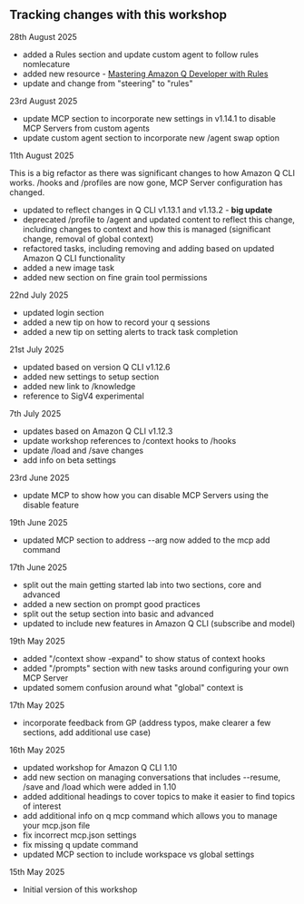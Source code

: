 ## Tracking changes with this workshop

28th August 2025

- added a Rules section and update custom agent to follow rules nomlecature
- added new resource - [Mastering Amazon Q Developer with Rules](https://aws.amazon.com/blogs/devops/mastering-amazon-q-developer-with-rules/?trk=fd6bb27a-13b0-4286-8269-c7b1cfaa29f0&sc_channel=el)
- update and change from "steering" to "rules"

23rd August 2025

- update MCP section to incorporate new settings in v1.14.1 to disable MCP Servers from custom agents
- update custom agent section to incorporate new /agent swap option

11th August 2025

This is a big refactor as there was significant changes to how Amazon Q CLI works. /hooks and /profiles are now gone, MCP Server configuration has changed.

- updated to reflect changes in Q CLI v1.13.1 and v1.13.2 - **big update**
- deprecated /profile to /agent and updated content to reflect this change, including changes to context and how this is managed (significant change, removal of global context)
- refactored tasks, including removing and adding based on updated Amazon Q CLI functionality
- added a new image task
- added new section on fine grain tool permissions



22nd July 2025

- updated login section
- added a new tip on how to record your q sessions
- added a new tip on setting alerts to track task completion


21st July 2025

- updated based on version Q CLI v1.12.6
- added new settings to setup section
- added new link to /knowledge
- reference to SigV4 experimental


7th July 2025

- updates based on Amazon Q CLI v1.12.3
- update workshop references to /context hooks to /hooks
- update /load and /save changes
- add info on beta settings

23rd June 2025

- update MCP to show how you can disable MCP Servers using the disable feature

19th June 2025

- updated MCP section to address --arg now added to the mcp add command

17th June 2025

- split out the main getting started lab into two sections, core and advanced
- added a new section on prompt good practices
- split out the setup section into basic and advanced
- updated to include new features in Amazon Q CLI (subscribe and model)

19th May 2025

- added "/context show -expand" to show status of context hooks
- added "/prompts" section with new tasks around configuring your own MCP Server
- updated somem confusion around what "global" context is

17th May 2025

- incorporate feedback from GP (address typos, make clearer a few sections, add additional use case)

16th May 2025

- updated workshop for Amazon Q CLI 1.10
- add new section on managing conversations that includes --resume, /save and /load which were added in 1.10
- added additional headings to cover topics to make it easier to find topics of interest
- add additional info on q mcp command which allows you to manage your mcp.json file
- fix incorrect mcp.json settings
- fix missing q update command
- updated MCP section to include workspace vs global settings

15th May 2025

- Initial version of this workshop

